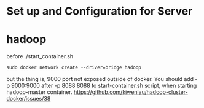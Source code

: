 # Set up and Configuration for Server


# hadoop
before ./start_container.sh
```
sudo docker network create --driver=bridge hadoop
```
but the thing is, 9000 port not exposed outside of docker. You should add -p 9000:9000 after -p 8088:8088 to start-container.sh script, when starting hadoop-master container.
https://github.com/kiwenlau/hadoop-cluster-docker/issues/38



